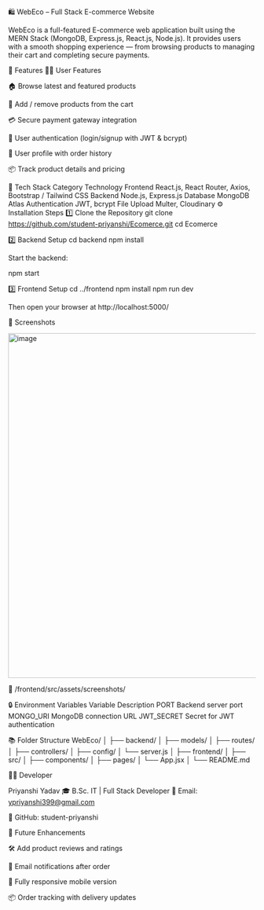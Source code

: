 🛍️ WebEco – Full Stack E-commerce Website

WebEco is a full-featured E-commerce web application built using the MERN Stack (MongoDB, Express.js, React.js, Node.js).
It provides users with a smooth shopping experience — from browsing products to managing their cart and completing secure payments.

🚀 Features
👩‍💻 User Features

🏠 Browse latest and featured products

🛒 Add / remove products from the cart

💳 Secure payment gateway integration

🔐 User authentication (login/signup with JWT & bcrypt)

👤 User profile with order history

📦 Track product details and pricing


🧰 Tech Stack
Category	Technology
Frontend	React.js, React Router, Axios, Bootstrap / Tailwind CSS
Backend	Node.js, Express.js
Database	MongoDB Atlas
Authentication	JWT, bcrypt
File Upload	Multer, Cloudinary
⚙️ Installation Steps
1️⃣ Clone the Repository
git clone https://github.com/student-priyanshi/Ecomerce.git
cd Ecomerce

2️⃣ Backend Setup
cd backend
npm install



Start the backend:

npm start

3️⃣ Frontend Setup
cd ../frontend
npm install
npm run dev


Then open your browser at http://localhost:5000/

📸 Screenshots

<img width="1300" height="702" alt="image" src="https://github.com/user-attachments/assets/22a8a1a3-6480-41a5-8541-44a94e3a9a62" />


📁 /frontend/src/assets/screenshots/

🔒 Environment Variables
Variable	Description
PORT	Backend server port
MONGO_URI	MongoDB connection URL
JWT_SECRET	Secret for JWT authentication

📚 Folder Structure
WebEco/
│
├── backend/
│   ├── models/
│   ├── routes/
│   ├── controllers/
│   ├── config/
│   └── server.js
│
├── frontend/
│   ├── src/
│   ├── components/
│   ├── pages/
│   └── App.jsx
│
└── README.md

👩‍💻 Developer

Priyanshi Yadav
🎓 B.Sc. IT | Full Stack Developer
📧 Email: ypriyanshi399@gmail.com

💼 GitHub: student-priyanshi

🌟 Future Enhancements

🛠️ Add product reviews and ratings

📧 Email notifications after order

📱 Fully responsive mobile version

📦 Order tracking with delivery updates
